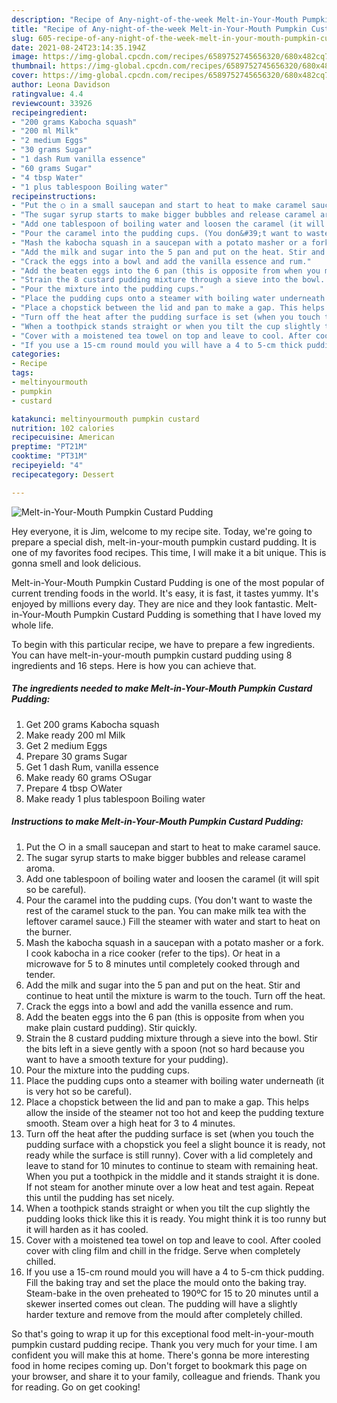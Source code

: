```yaml
---
description: "Recipe of Any-night-of-the-week Melt-in-Your-Mouth Pumpkin Custard Pudding"
title: "Recipe of Any-night-of-the-week Melt-in-Your-Mouth Pumpkin Custard Pudding"
slug: 605-recipe-of-any-night-of-the-week-melt-in-your-mouth-pumpkin-custard-pudding
date: 2021-08-24T23:14:35.194Z
image: https://img-global.cpcdn.com/recipes/6589752745656320/680x482cq70/melt-in-your-mouth-pumpkin-custard-pudding-recipe-main-photo.jpg
thumbnail: https://img-global.cpcdn.com/recipes/6589752745656320/680x482cq70/melt-in-your-mouth-pumpkin-custard-pudding-recipe-main-photo.jpg
cover: https://img-global.cpcdn.com/recipes/6589752745656320/680x482cq70/melt-in-your-mouth-pumpkin-custard-pudding-recipe-main-photo.jpg
author: Leona Davidson
ratingvalue: 4.4
reviewcount: 33926
recipeingredient:
- "200 grams Kabocha squash"
- "200 ml Milk"
- "2 medium Eggs"
- "30 grams Sugar"
- "1 dash Rum vanilla essence"
- "60 grams Sugar"
- "4 tbsp Water"
- "1 plus tablespoon Boiling water"
recipeinstructions:
- "Put the ○ in a small saucepan and start to heat to make caramel sauce."
- "The sugar syrup starts to make bigger bubbles and release caramel aroma."
- "Add one tablespoon of boiling water and loosen the caramel (it will spit so be careful)."
- "Pour the caramel into the pudding cups. (You don&#39;t want to waste the rest of the caramel stuck to the pan. You can make milk tea with the leftover caramel sauce.) Fill the steamer with water and start to heat on the burner."
- "Mash the kabocha squash in a saucepan with a potato masher or a fork. I cook kabocha in a rice cooker (refer to the tips). Or heat in a microwave for 5 to 8 minutes until completely cooked through and tender."
- "Add the milk and sugar into the 5 pan and put on the heat. Stir and continue to heat until the mixture is warm to the touch. Turn off the heat."
- "Crack the eggs into a bowl and add the vanilla essence and rum."
- "Add the beaten eggs into the 6 pan (this is opposite from when you make plain custard pudding). Stir quickly."
- "Strain the 8 custard pudding mixture through a sieve into the bowl. Stir the bits left in a sieve gently with a spoon (not so hard because you want to have a smooth texture for your pudding)."
- "Pour the mixture into the pudding cups."
- "Place the pudding cups onto a steamer with boiling water underneath (it is very hot so be careful)."
- "Place a chopstick between the lid and pan to make a gap. This helps allow the inside of the steamer not too hot and keep the pudding texture smooth. Steam over a high heat for 3 to 4 minutes."
- "Turn off the heat after the pudding surface is set (when you touch the pudding surface with a chopstick you feel a slight bounce it is ready, not ready while the surface is still runny). Cover with a lid completely and leave to stand for 10 minutes to continue to steam with remaining heat. When you put a toothpick in the middle and it stands straight it is done. If not steam for another minute over a low heat and test again. Repeat this until the pudding has set nicely."
- "When a toothpick stands straight or when you tilt the cup slightly the pudding looks thick like this it is ready. You might think it is too runny but it will harden as it has cooled."
- "Cover with a moistened tea towel on top and leave to cool. After cooled cover with cling film and chill in the fridge. Serve when completely chilled."
- "If you use a 15-cm round mould you will have a 4 to 5-cm thick pudding. Fill the baking tray and set the place the mould onto the baking tray. Steam-bake in the oven preheated to 190ºC for 15 to 20 minutes until a skewer inserted comes out clean. The pudding will have a slightly harder texture and remove from the mould after completely chilled."
categories:
- Recipe
tags:
- meltinyourmouth
- pumpkin
- custard

katakunci: meltinyourmouth pumpkin custard 
nutrition: 102 calories
recipecuisine: American
preptime: "PT21M"
cooktime: "PT31M"
recipeyield: "4"
recipecategory: Dessert

---
```



![Melt-in-Your-Mouth Pumpkin Custard Pudding](https://img-global.cpcdn.com/recipes/6589752745656320/680x482cq70/melt-in-your-mouth-pumpkin-custard-pudding-recipe-main-photo.jpg)

Hey everyone, it is Jim, welcome to my recipe site. Today, we're going to prepare a special dish, melt-in-your-mouth pumpkin custard pudding. It is one of my favorites food recipes. This time, I will make it a bit unique. This is gonna smell and look delicious.

Melt-in-Your-Mouth Pumpkin Custard Pudding is one of the most popular of current trending foods in the world. It's easy, it is fast, it tastes yummy. It's enjoyed by millions every day. They are nice and they look fantastic. Melt-in-Your-Mouth Pumpkin Custard Pudding is something that I have loved my whole life.




To begin with this particular recipe, we have to prepare a few ingredients. You can have melt-in-your-mouth pumpkin custard pudding using 8 ingredients and 16 steps. Here is how you can achieve that.

<!--inarticleads1-->

##### The ingredients needed to make Melt-in-Your-Mouth Pumpkin Custard Pudding:

1. Get 200 grams Kabocha squash
1. Make ready 200 ml Milk
1. Get 2 medium Eggs
1. Prepare 30 grams Sugar
1. Get 1 dash Rum, vanilla essence
1. Make ready 60 grams ○Sugar
1. Prepare 4 tbsp ○Water
1. Make ready 1 plus tablespoon Boiling water




<!--inarticleads2-->

##### Instructions to make Melt-in-Your-Mouth Pumpkin Custard Pudding:

1. Put the ○ in a small saucepan and start to heat to make caramel sauce.
1. The sugar syrup starts to make bigger bubbles and release caramel aroma.
1. Add one tablespoon of boiling water and loosen the caramel (it will spit so be careful).
1. Pour the caramel into the pudding cups. (You don&#39;t want to waste the rest of the caramel stuck to the pan. You can make milk tea with the leftover caramel sauce.) Fill the steamer with water and start to heat on the burner.
1. Mash the kabocha squash in a saucepan with a potato masher or a fork. I cook kabocha in a rice cooker (refer to the tips). Or heat in a microwave for 5 to 8 minutes until completely cooked through and tender.
1. Add the milk and sugar into the 5 pan and put on the heat. Stir and continue to heat until the mixture is warm to the touch. Turn off the heat.
1. Crack the eggs into a bowl and add the vanilla essence and rum.
1. Add the beaten eggs into the 6 pan (this is opposite from when you make plain custard pudding). Stir quickly.
1. Strain the 8 custard pudding mixture through a sieve into the bowl. Stir the bits left in a sieve gently with a spoon (not so hard because you want to have a smooth texture for your pudding).
1. Pour the mixture into the pudding cups.
1. Place the pudding cups onto a steamer with boiling water underneath (it is very hot so be careful).
1. Place a chopstick between the lid and pan to make a gap. This helps allow the inside of the steamer not too hot and keep the pudding texture smooth. Steam over a high heat for 3 to 4 minutes.
1. Turn off the heat after the pudding surface is set (when you touch the pudding surface with a chopstick you feel a slight bounce it is ready, not ready while the surface is still runny). Cover with a lid completely and leave to stand for 10 minutes to continue to steam with remaining heat. When you put a toothpick in the middle and it stands straight it is done. If not steam for another minute over a low heat and test again. Repeat this until the pudding has set nicely.
1. When a toothpick stands straight or when you tilt the cup slightly the pudding looks thick like this it is ready. You might think it is too runny but it will harden as it has cooled.
1. Cover with a moistened tea towel on top and leave to cool. After cooled cover with cling film and chill in the fridge. Serve when completely chilled.
1. If you use a 15-cm round mould you will have a 4 to 5-cm thick pudding. Fill the baking tray and set the place the mould onto the baking tray. Steam-bake in the oven preheated to 190ºC for 15 to 20 minutes until a skewer inserted comes out clean. The pudding will have a slightly harder texture and remove from the mould after completely chilled.




So that's going to wrap it up for this exceptional food melt-in-your-mouth pumpkin custard pudding recipe. Thank you very much for your time. I am confident you will make this at home. There's gonna be more interesting food in home recipes coming up. Don't forget to bookmark this page on your browser, and share it to your family, colleague and friends. Thank you for reading. Go on get cooking!
